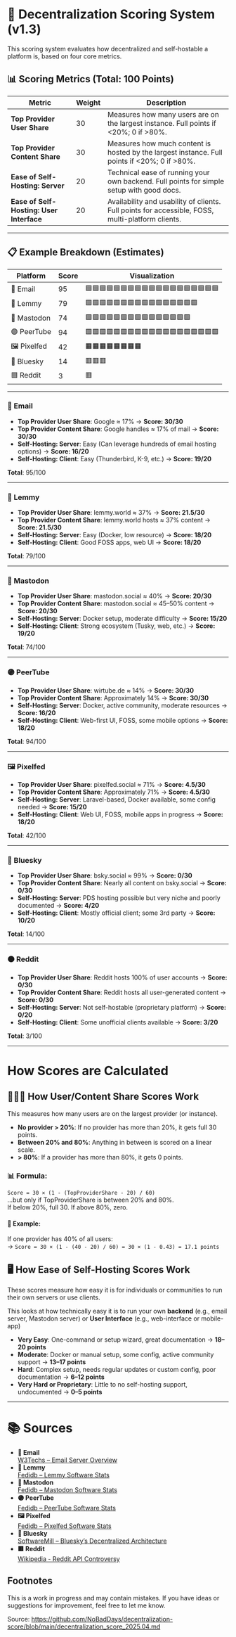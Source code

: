 # 🧮 Decentralization Scoring System (v1.3)

This scoring system evaluates how decentralized and self-hostable a platform is, based on four core metrics.

## 📊 Scoring Metrics (Total: 100 Points)

| Metric                           | Weight | Description |
|----------------------------------|--------|-------------|
| **Top Provider User Share**      | 30     | Measures how many users are on the largest instance. Full points if <20%; 0 if >80%. |
| **Top Provider Content Share**   | 30     | Measures how much content is hosted by the largest instance. Full points if <20%; 0 if >80%. |
| **Ease of Self-Hosting: Server** | 20     | Technical ease of running your own backend. Full points for simple setup with good docs. |
| **Ease of Self-Hosting: User Interface** | 20     | Availability and usability of clients. Full points for accessible, FOSS, multi-platform clients. |

---

## 📋 Example Breakdown (Estimates)

| Platform   | Score | Visualization                           
|------------|-------|--------------
| 📧 Email      |    95 | 🟩🟩🟩🟩🟩🟩🟩🟩🟩🟩🟩🟩🟩🟩🟩🟩🟩🟩🟩
| 🐹 Lemmy      |    79 | 🟩🟩🟩🟩🟩🟩🟩🟩🟩🟩🟩🟩🟩🟩🟩🟩
| 🐘 Mastodon   |    74 | 🟩🟩🟩🟩🟩🟩🟩🟩🟩🟩🟩🟩🟩🟩🟩                 
| 🟣 PeerTube   |    94 | 🟩🟩🟩🟩🟩🟩🟩🟩🟩🟩🟩🟩🟩🟩🟩🟩🟩🟩🟩
| 🖼 Pixelfed   |    42 | 🟧🟧🟧🟧🟧🟧🟧🟧
| 🔵 Bluesky    |    14 | 🟥🟥🟥                                 
| 🟥 Reddit     |     3 | 🟥 

---

### 📧 Email

- **Top Provider User Share**: Google ≈ 17% → **Score: 30/30**
- **Top Provider Content Share**: Google handles ≈ 17% of mail → **Score: 30/30**
- **Self-Hosting: Server**: Easy (Can leverage hundreds of email hosting options) → **Score: 16/20**
- **Self-Hosting: Client**: Easy (Thunderbird, K-9, etc.) → **Score: 19/20**

**Total**: 95/100

---

### 🐹 Lemmy

- **Top Provider User Share**: lemmy.world ≈ 37% → **Score: 21.5/30**
- **Top Provider Content Share**: lemmy.world hosts ≈ 37% content → **Score: 21.5/30**
- **Self-Hosting: Server**: Easy (Docker, low resource) → **Score: 18/20**
- **Self-Hosting: Client**: Good FOSS apps, web UI → **Score: 18/20**

**Total**: 79/100

---

### 🐘 Mastodon

- **Top Provider User Share**: mastodon.social ≈ 40% → **Score: 20/30**
- **Top Provider Content Share**: mastodon.social ≈ 45–50% content → **Score: 20/30**
- **Self-Hosting: Server**: Docker setup, moderate difficulty → **Score: 15/20**
- **Self-Hosting: Client**: Strong ecosystem (Tusky, web, etc.) → **Score: 19/20**

**Total**: 74/100

---

### 🟣 PeerTube

- **Top Provider User Share**: wirtube.de ≈ 14% → **Score: 30/30**
- **Top Provider Content Share**: Approximately 14% → **Score: 30/30**
- **Self-Hosting: Server**: Docker, active community, moderate resources → **Score: 16/20**
- **Self-Hosting: Client**: Web-first UI, FOSS, some mobile options → **Score: 18/20**

**Total**: 94/100

---

### 🖼 Pixelfed

- **Top Provider User Share**: pixelfed.social ≈ 71% → **Score: 4.5/30**
- **Top Provider Content Share**: Approximately 71% → **Score: 4.5/30**
- **Self-Hosting: Server**: Laravel-based, Docker available, some config needed → **Score: 15/20**
- **Self-Hosting: Client**: Web UI, FOSS, mobile apps in progress → **Score: 18/20**

**Total**: 42/100

---

### 🔵 Bluesky

- **Top Provider User Share**: bsky.social ≈ 99% → **Score: 0/30**
- **Top Provider Content Share**: Nearly all content on bsky.social → **Score: 0/30**
- **Self-Hosting: Server**: PDS hosting possible but very niche and poorly documented → **Score: 4/20**
- **Self-Hosting: Client**: Mostly official client; some 3rd party → **Score: 10/20**

**Total**: 14/100

---

### 🟠 Reddit

- **Top Provider User Share**: Reddit hosts 100% of user accounts → **Score: 0/30**
- **Top Provider Content Share**: Reddit hosts all user-generated content → **Score: 0/30**
- **Self-Hosting: Server**: Not self-hostable (proprietary platform) → **Score: 0/20**
- **Self-Hosting: Client**: Some unofficial clients available → **Score: 3/20**

**Total**: 3/100

---

# How Scores are Calculated

## 🧑‍🤝‍🧑 How User/Content Share Scores Work

This measures how many users are on the largest provider (or instance).

- **No provider > 20%**: If no provider has more than 20%, it gets full 30 points.
- **Between 20% and 80%**: Anything in between is scored on a linear scale.
- **> 80%**: If a provider has more than 80%, it gets 0 points.

### 📊 Formula:
`Score = 30 × (1 - (TopProviderShare - 20) / 60)`  
…but only if TopProviderShare is between 20% and 80%.  
If below 20%, full 30. If above 80%, zero.

#### 📌 Example:
If one provider has 40% of all users:  
→ `Score = 30 × (1 - (40 - 20) / 60) = 30 × (1 - 0.43) = 17.1 points`

## 🖥️ How Ease of Self-Hosting Scores Work

These scores measure how easy it is for individuals or communities to run their own servers or use clients.

This looks at how technically easy it is to run your own **backend** (e.g., email server, Mastodon server) or **User Interface** (e.g., web-interface or mobile-app)

- **Very Easy**: One-command or setup wizard, great documentation → **18–20 points**
- **Moderate**: Docker or manual setup, some config, active community support → **13–17 points**
- **Hard**: Complex setup, needs regular updates or custom config, poor documentation → **6–12 points**
- **Very Hard or Proprietary**: Little to no self-hosting support, undocumented → **0–5 points**

---

# 📚 Sources

- **📧 Email**  
  [W3Techs – Email Server Overview](https://w3techs.com/technologies/overview/email_server)
- **🐹 Lemmy**  
  [Fedidb – Lemmy Software Stats](https://fedidb.org/software/lemmy)
- **🐘 Mastodon**  
  [Fedidb – Mastodon Software Stats](https://fedidb.org/software/mastodon)
- **🟣 PeerTube**  
  [Fedidb – PeerTube Software Stats](https://fedidb.org/software/peertube)
- **🖼 Pixelfed**  
  [Fedidb – Pixelfed Software Stats](https://fedidb.org/software/pixelfed)
- **🔵 Bluesky**  
  [SoftwareMill – Bluesky’s Decentralized Architecture](https://softwaremill.com/blueskys-decentralized-architecture-compared-to-mastodon-and-twitter-x/)
- **🟥 Reddit**  
  [Wikipedia - Reddit API Controversy](https://en.wikipedia.org/wiki/2023_Reddit_API_controversy)

## Footnotes
This is a work in progress and may contain mistakes. If you have ideas or suggestions for improvement, feel free to let me know.

Source: https://github.com/NoBadDays/decentralization-score/blob/main/decentralization_score_2025.04.md 
